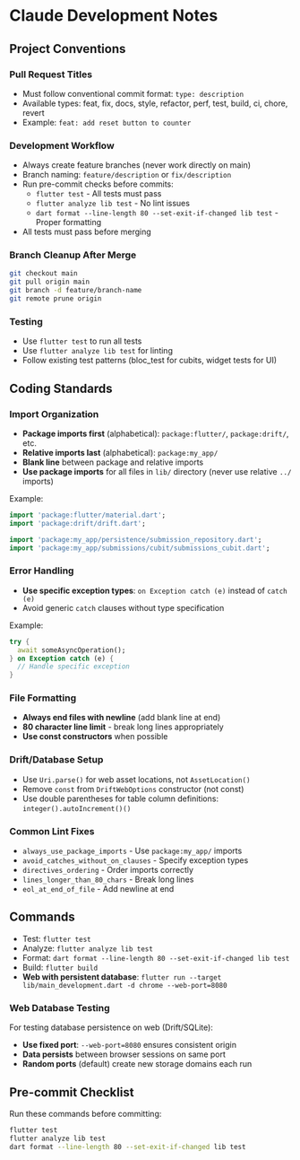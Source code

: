 # Claude Development Notes

## Project Conventions

### Pull Request Titles
- Must follow conventional commit format: `type: description`
- Available types: feat, fix, docs, style, refactor, perf, test, build, ci, chore, revert
- Example: `feat: add reset button to counter`

### Development Workflow
- Always create feature branches (never work directly on main)
- Branch naming: `feature/description` or `fix/description`
- Run pre-commit checks before commits:
  - `flutter test` - All tests must pass
  - `flutter analyze lib test` - No lint issues
  - `dart format --line-length 80 --set-exit-if-changed lib test` - Proper formatting
- All tests must pass before merging

### Branch Cleanup After Merge
```bash
git checkout main
git pull origin main
git branch -d feature/branch-name
git remote prune origin
```

### Testing
- Use `flutter test` to run all tests
- Use `flutter analyze lib test` for linting
- Follow existing test patterns (bloc_test for cubits, widget tests for UI)

## Coding Standards

### Import Organization
- **Package imports first** (alphabetical): `package:flutter/`, `package:drift/`, etc.
- **Relative imports last** (alphabetical): `package:my_app/`
- **Blank line** between package and relative imports
- **Use package imports** for all files in `lib/` directory (never use relative `../` imports)

Example:
```dart
import 'package:flutter/material.dart';
import 'package:drift/drift.dart';

import 'package:my_app/persistence/submission_repository.dart';
import 'package:my_app/submissions/cubit/submissions_cubit.dart';
```

### Error Handling
- **Use specific exception types**: `on Exception catch (e)` instead of `catch (e)`
- Avoid generic `catch` clauses without type specification

Example:
```dart
try {
  await someAsyncOperation();
} on Exception catch (e) {
  // Handle specific exception
}
```

### File Formatting
- **Always end files with newline** (add blank line at end)
- **80 character line limit** - break long lines appropriately
- **Use const constructors** when possible

### Drift/Database Setup
- Use `Uri.parse()` for web asset locations, not `AssetLocation()`
- Remove `const` from `DriftWebOptions` constructor (not const)
- Use double parentheses for table column definitions: `integer().autoIncrement()()`

### Common Lint Fixes
- `always_use_package_imports` - Use `package:my_app/` imports
- `avoid_catches_without_on_clauses` - Specify exception types
- `directives_ordering` - Order imports correctly
- `lines_longer_than_80_chars` - Break long lines
- `eol_at_end_of_file` - Add newline at end

## Commands
- Test: `flutter test`
- Analyze: `flutter analyze lib test`
- Format: `dart format --line-length 80 --set-exit-if-changed lib test`
- Build: `flutter build`
- **Web with persistent database**: `flutter run --target lib/main_development.dart -d chrome --web-port=8080`

### Web Database Testing
For testing database persistence on web (Drift/SQLite):
- **Use fixed port**: `--web-port=8080` ensures consistent origin
- **Data persists** between browser sessions on same port
- **Random ports** (default) create new storage domains each run

## Pre-commit Checklist
Run these commands before committing:
```bash
flutter test
flutter analyze lib test  
dart format --line-length 80 --set-exit-if-changed lib test
```